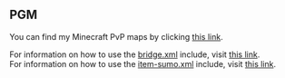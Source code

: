 ## PGM
You can find my Minecraft PvP maps by clicking [this link](https://github.com/zzufx/zzuf-maps).<br>

For information on how to use the [bridge.xml](https://github.com/zzufx/zzuf-maps/blob/master/includes/bridge.xml) include, visit [this link](https://zzufx.github.io/bridge.html).<br>
For information on how to use the [item-sumo.xml](https://github.com/zzufx/zzuf-maps/blob/master/includes/item-sumo.xml) include, visit [this link](https://zzufx.github.io/item_sumo.html).<br>

